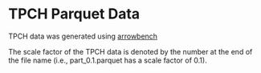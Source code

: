 # TPCH Parquet Data

TPCH data was generated using [arrowbench](https://github.com/ursacomputing/arrowbench)

The scale factor of the TPCH data is denoted by the number at the end of the file name (i.e., 
part_0.1.parquet has a scale factor of 0.1).